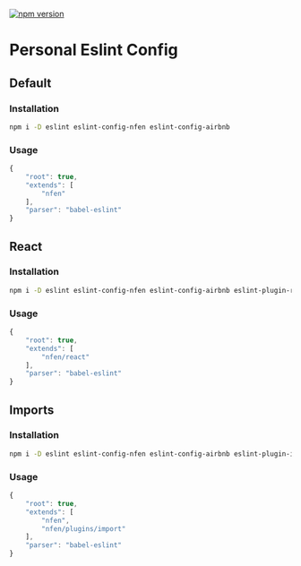 [![npm version](https://badge.fury.io/js/eslint-config-nfen.svg)](https://badge.fury.io/js/eslint-config-nfen)

# Personal Eslint Config

## Default

### Installation

```sh
npm i -D eslint eslint-config-nfen eslint-config-airbnb
```

### Usage

```js
{
    "root": true,
    "extends": [
        "nfen"
    ],
    "parser": "babel-eslint"
}
```

## React

### Installation

```sh
npm i -D eslint eslint-config-nfen eslint-config-airbnb eslint-plugin-react eslint-plugin-jsx-a11y eslint-plugin-react-hooks
```

### Usage

```js
{
    "root": true,
    "extends": [
        "nfen/react"
    ],
    "parser": "babel-eslint"
}
```

## Imports

### Installation

```sh
npm i -D eslint eslint-config-nfen eslint-config-airbnb eslint-plugin-import
```

### Usage

```js
{
    "root": true,
    "extends": [
        "nfen",
        "nfen/plugins/import"
    ],
    "parser": "babel-eslint"
}
```
